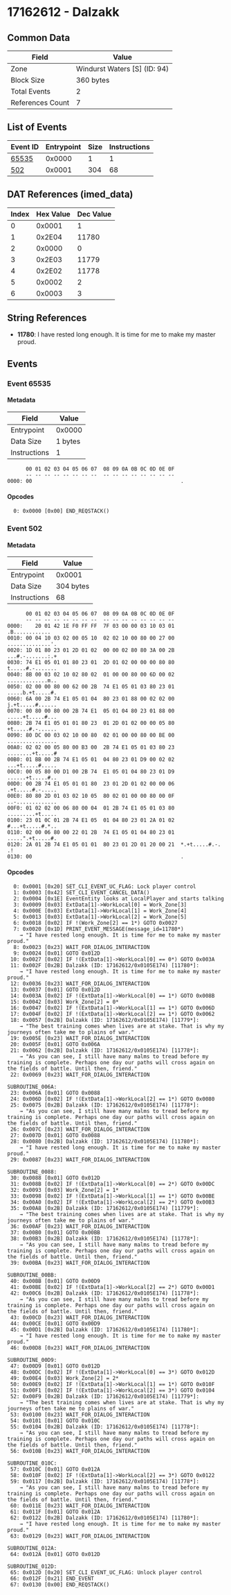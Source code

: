 # 17162612 - Dalzakk

## Common Data

| Field            | Value                        |
|------------------|------------------------------|
| Zone             | Windurst Waters [S] (ID: 94) |
| Block Size       | 360 bytes                    |
| Total Events     | 2                            |
| References Count | 7                            |

## List of Events

| Event ID              | Entrypoint   |   Size |   Instructions |
|-----------------------|--------------|--------|----------------|
| [65535](#event-65535) | 0x0000       |      1 |              1 |
| [502](#event-502)     | 0x0001       |    304 |             68 |

## DAT References (imed_data)

|   Index | Hex Value   |   Dec Value |
|---------|-------------|-------------|
|       0 | 0x0001      |           1 |
|       1 | 0x2E04      |       11780 |
|       2 | 0x0000      |           0 |
|       3 | 0x2E03      |       11779 |
|       4 | 0x2E02      |       11778 |
|       5 | 0x0002      |           2 |
|       6 | 0x0003      |           3 |

## String References

- **11780**: I have rested long enough. It is time for me to make my master proud.

## Events

### Event 65535

#### Metadata

| Field        | Value   |
|--------------|---------|
| Entrypoint   | 0x0000  |
| Data Size    | 1 bytes |
| Instructions | 1       |

```
      00 01 02 03 04 05 06 07  08 09 0A 0B 0C 0D 0E 0F
      -- -- -- -- -- -- -- --  -- -- -- -- -- -- -- --
0000: 00                                                .               
```

#### Opcodes

```
  0: 0x0000 [0x00] END_REQSTACK()
```

### Event 502

#### Metadata

| Field        | Value     |
|--------------|-----------|
| Entrypoint   | 0x0001    |
| Data Size    | 304 bytes |
| Instructions | 68        |

```
      00 01 02 03 04 05 06 07  08 09 0A 0B 0C 0D 0E 0F
      -- -- -- -- -- -- -- --  -- -- -- -- -- -- -- --
0000:    20 01 42 1E F0 FF FF  7F 03 00 00 03 10 03 01    .B............
0010: 00 04 10 03 02 00 05 10  02 02 10 00 80 00 27 00  ..............'.
0020: 1D 01 80 23 01 2D 01 02  00 00 02 80 80 3A 00 2B  ...#.-.......:.+
0030: 74 E1 05 01 01 80 23 01  2D 01 02 00 00 00 80 80  t.....#.-.......
0040: 8B 00 03 02 10 02 80 02  01 00 00 80 00 6D 00 02  .............m..
0050: 02 00 00 80 00 62 00 2B  74 E1 05 01 03 80 23 01  .....b.+t.....#.
0060: 6A 00 2B 74 E1 05 01 04  80 23 01 88 00 02 02 00  j.+t.....#......
0070: 00 80 00 80 00 2B 74 E1  05 01 04 80 23 01 88 00  .....+t.....#...
0080: 2B 74 E1 05 01 01 80 23  01 2D 01 02 00 00 05 80  +t.....#.-......
0090: 80 DC 00 03 02 10 00 80  02 01 00 00 80 00 BE 00  ................
00A0: 02 02 00 05 80 00 B3 00  2B 74 E1 05 01 03 80 23  ........+t.....#
00B0: 01 BB 00 2B 74 E1 05 01  04 80 23 01 D9 00 02 02  ...+t.....#.....
00C0: 00 05 80 00 D1 00 2B 74  E1 05 01 04 80 23 01 D9  ......+t.....#..
00D0: 00 2B 74 E1 05 01 01 80  23 01 2D 01 02 00 00 06  .+t.....#.-.....
00E0: 80 80 2D 01 03 02 10 05  80 02 01 00 00 80 00 0F  ..-.............
00F0: 01 02 02 00 06 80 00 04  01 2B 74 E1 05 01 03 80  .........+t.....
0100: 23 01 0C 01 2B 74 E1 05  01 04 80 23 01 2A 01 02  #...+t.....#.*..
0110: 02 00 06 80 00 22 01 2B  74 E1 05 01 04 80 23 01  .....".+t.....#.
0120: 2A 01 2B 74 E1 05 01 01  80 23 01 2D 01 20 00 21  *.+t.....#.-. .!
0130: 00                                                .               
```

#### Opcodes

```
  0: 0x0001 [0x20] SET_CLI_EVENT_UC_FLAG: Lock player control
  1: 0x0003 [0x42] SET_CLI_EVENT_CANCEL_DATA()
  2: 0x0004 [0x1E] EventEntity looks at LocalPlayer and starts talking
  3: 0x0009 [0x03] ExtData[1]->WorkLocal[0] = Work_Zone[3]
  4: 0x000E [0x03] ExtData[1]->WorkLocal[1] = Work_Zone[4]
  5: 0x0013 [0x03] ExtData[1]->WorkLocal[2] = Work_Zone[5]
  6: 0x0018 [0x02] IF !(Work_Zone[2] == 1*) GOTO 0x0027
  7: 0x0020 [0x1D] PRINT_EVENT_MESSAGE(message_id=11780*)
    → "I have rested long enough. It is time for me to make my master proud."
  8: 0x0023 [0x23] WAIT_FOR_DIALOG_INTERACTION
  9: 0x0024 [0x01] GOTO 0x012D
 10: 0x0027 [0x02] IF !(ExtData[1]->WorkLocal[0] == 0*) GOTO 0x003A
 11: 0x002F [0x2B] Dalzakk (ID: 17162612/0x0105E174) [11780*]:
    → "I have rested long enough. It is time for me to make my master proud."
 12: 0x0036 [0x23] WAIT_FOR_DIALOG_INTERACTION
 13: 0x0037 [0x01] GOTO 0x012D
 14: 0x003A [0x02] IF !(ExtData[1]->WorkLocal[0] == 1*) GOTO 0x008B
 15: 0x0042 [0x03] Work_Zone[2] = 0*
 16: 0x0047 [0x02] IF !(ExtData[1]->WorkLocal[1] == 1*) GOTO 0x006D
 17: 0x004F [0x02] IF !(ExtData[1]->WorkLocal[2] == 1*) GOTO 0x0062
 18: 0x0057 [0x2B] Dalzakk (ID: 17162612/0x0105E174) [11779*]:
    → "The best training comes when lives are at stake. That is why my journeys often take me to plains of war."
 19: 0x005E [0x23] WAIT_FOR_DIALOG_INTERACTION
 20: 0x005F [0x01] GOTO 0x006A
 21: 0x0062 [0x2B] Dalzakk (ID: 17162612/0x0105E174) [11778*]:
    → "As you can see, I still have many malms to tread before my training is complete. Perhaps one day our paths will cross again on the fields of battle. Until then, friend."
 22: 0x0069 [0x23] WAIT_FOR_DIALOG_INTERACTION

SUBROUTINE_006A:
 23: 0x006A [0x01] GOTO 0x0088
 24: 0x006D [0x02] IF !(ExtData[1]->WorkLocal[2] == 1*) GOTO 0x0080
 25: 0x0075 [0x2B] Dalzakk (ID: 17162612/0x0105E174) [11778*]:
    → "As you can see, I still have many malms to tread before my training is complete. Perhaps one day our paths will cross again on the fields of battle. Until then, friend."
 26: 0x007C [0x23] WAIT_FOR_DIALOG_INTERACTION
 27: 0x007D [0x01] GOTO 0x0088
 28: 0x0080 [0x2B] Dalzakk (ID: 17162612/0x0105E174) [11780*]:
    → "I have rested long enough. It is time for me to make my master proud."
 29: 0x0087 [0x23] WAIT_FOR_DIALOG_INTERACTION

SUBROUTINE_0088:
 30: 0x0088 [0x01] GOTO 0x012D
 31: 0x008B [0x02] IF !(ExtData[1]->WorkLocal[0] == 2*) GOTO 0x00DC
 32: 0x0093 [0x03] Work_Zone[2] = 1*
 33: 0x0098 [0x02] IF !(ExtData[1]->WorkLocal[1] == 1*) GOTO 0x00BE
 34: 0x00A0 [0x02] IF !(ExtData[1]->WorkLocal[2] == 2*) GOTO 0x00B3
 35: 0x00A8 [0x2B] Dalzakk (ID: 17162612/0x0105E174) [11779*]:
    → "The best training comes when lives are at stake. That is why my journeys often take me to plains of war."
 36: 0x00AF [0x23] WAIT_FOR_DIALOG_INTERACTION
 37: 0x00B0 [0x01] GOTO 0x00BB
 38: 0x00B3 [0x2B] Dalzakk (ID: 17162612/0x0105E174) [11778*]:
    → "As you can see, I still have many malms to tread before my training is complete. Perhaps one day our paths will cross again on the fields of battle. Until then, friend."
 39: 0x00BA [0x23] WAIT_FOR_DIALOG_INTERACTION

SUBROUTINE_00BB:
 40: 0x00BB [0x01] GOTO 0x00D9
 41: 0x00BE [0x02] IF !(ExtData[1]->WorkLocal[2] == 2*) GOTO 0x00D1
 42: 0x00C6 [0x2B] Dalzakk (ID: 17162612/0x0105E174) [11778*]:
    → "As you can see, I still have many malms to tread before my training is complete. Perhaps one day our paths will cross again on the fields of battle. Until then, friend."
 43: 0x00CD [0x23] WAIT_FOR_DIALOG_INTERACTION
 44: 0x00CE [0x01] GOTO 0x00D9
 45: 0x00D1 [0x2B] Dalzakk (ID: 17162612/0x0105E174) [11780*]:
    → "I have rested long enough. It is time for me to make my master proud."
 46: 0x00D8 [0x23] WAIT_FOR_DIALOG_INTERACTION

SUBROUTINE_00D9:
 47: 0x00D9 [0x01] GOTO 0x012D
 48: 0x00DC [0x02] IF !(ExtData[1]->WorkLocal[0] == 3*) GOTO 0x012D
 49: 0x00E4 [0x03] Work_Zone[2] = 2*
 50: 0x00E9 [0x02] IF !(ExtData[1]->WorkLocal[1] == 1*) GOTO 0x010F
 51: 0x00F1 [0x02] IF !(ExtData[1]->WorkLocal[2] == 3*) GOTO 0x0104
 52: 0x00F9 [0x2B] Dalzakk (ID: 17162612/0x0105E174) [11779*]:
    → "The best training comes when lives are at stake. That is why my journeys often take me to plains of war."
 53: 0x0100 [0x23] WAIT_FOR_DIALOG_INTERACTION
 54: 0x0101 [0x01] GOTO 0x010C
 55: 0x0104 [0x2B] Dalzakk (ID: 17162612/0x0105E174) [11778*]:
    → "As you can see, I still have many malms to tread before my training is complete. Perhaps one day our paths will cross again on the fields of battle. Until then, friend."
 56: 0x010B [0x23] WAIT_FOR_DIALOG_INTERACTION

SUBROUTINE_010C:
 57: 0x010C [0x01] GOTO 0x012A
 58: 0x010F [0x02] IF !(ExtData[1]->WorkLocal[2] == 3*) GOTO 0x0122
 59: 0x0117 [0x2B] Dalzakk (ID: 17162612/0x0105E174) [11778*]:
    → "As you can see, I still have many malms to tread before my training is complete. Perhaps one day our paths will cross again on the fields of battle. Until then, friend."
 60: 0x011E [0x23] WAIT_FOR_DIALOG_INTERACTION
 61: 0x011F [0x01] GOTO 0x012A
 62: 0x0122 [0x2B] Dalzakk (ID: 17162612/0x0105E174) [11780*]:
    → "I have rested long enough. It is time for me to make my master proud."
 63: 0x0129 [0x23] WAIT_FOR_DIALOG_INTERACTION

SUBROUTINE_012A:
 64: 0x012A [0x01] GOTO 0x012D

SUBROUTINE_012D:
 65: 0x012D [0x20] SET_CLI_EVENT_UC_FLAG: Unlock player control
 66: 0x012F [0x21] END_EVENT
 67: 0x0130 [0x00] END_REQSTACK()
```
